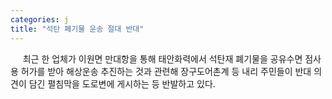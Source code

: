 ```yaml
---
categories: j
title: "석탄 폐기물 운송 절대 반대"
---
```

&nbsp;&nbsp;&nbsp;&nbsp; 최근 한 업체가 이원면 만대항을 통해 태안화력에서 석탄재 폐기물을 공유수면 점사용 허가를 받아 해상운송 추진하는 것과 관련해 장구도어촌계 등 내리 주민들이 반대 의견이 담긴 펼침막을 도로변에 게시하는 등 반발하고 있다. 